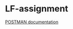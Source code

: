 # LF-assignment

[POSTMAN documentation](https://documenter.getpostman.com/view/24856733/2s8YzZNyd6)
